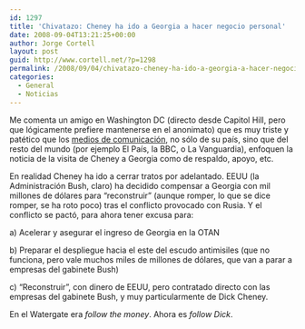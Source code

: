 ```yaml
---
id: 1297
title: 'Chivatazo: Cheney ha ido a Georgia a hacer negocio personal'
date: 2008-09-04T13:21:25+00:00
author: Jorge Cortell
layout: post
guid: http://www.cortell.net/?p=1298
permalink: /2008/09/04/chivatazo-cheney-ha-ido-a-georgia-a-hacer-negocio-personal/
categories:
  - General
  - Noticias
---
```

Me comenta un amigo en Washington DC (directo desde Capitol Hill, pero que lógicamente prefiere mantenerse en el anonimato) que es muy triste y patético que los <a title="Google News" href="http://news.google.es/news?q=cheney%20georgia&ie=UTF-8&oe=utf-8&rls=org.mozilla:es-ES:official&client=firefox-a&um=1&sa=N&tab=wn" target="_blank">medios de comunicación</a>, no sólo de su país, sino que del resto del mundo (por ejemplo El País, la BBC, o La Vanguardia), enfoquen la noticia de la visita de Cheney a Georgia como de respaldo, apoyo, etc.

En realidad Cheney ha ido a cerrar tratos por adelantado. EEUU (la Administración Bush, claro) ha decidido compensar a Georgia con mil millones de dólares para &#8220;reconstruir&#8221; (aunque romper, lo que se dice romper, se ha roto poco) tras el conflicto provocado con Rusia. Y el conflicto se pactó, para ahora tener excusa para:

a) Acelerar y asegurar el ingreso de Georgia en la OTAN

b) Preparar el despliegue hacia el este del escudo antimisiles (que no funciona, pero vale muchos miles de millones de dólares, que van a parar a empresas del gabinete Bush)

c) &#8220;Reconstruir&#8221;, con dinero de EEUU, pero contratado directo con las empresas del gabinete Bush, y muy particularmente de Dick Cheney.

En el Watergate era _follow the money_. Ahora es _follow Dick_.